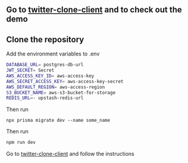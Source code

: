 ## Go to [twitter-clone-client](https://github.com/KGLikith/twitter-clone-client) and to check out the demo

## Clone the repository 

Add the environment variables to .env

```bash
DATABASE_URL= postgres-db-url
JWT_SECRET= Secret
AWS_ACCESS_KEY_ID= aws-access-key
AWS_SECRET_ACCESS_KEY= aws-access-key-secret
AWS_DEFAULT_REGION= aws-access-region
S3_BUCKET_NAME= aws-s3-bucket-for-storage
REDIS_URL=- upstash-redis-url
```

Then run 
```
npx prisma migrate dev --name some_name
```

Then run
```bash
npm run dev
```

Go to [twitter-clone-client](https://github.com/KGLikith/twitter-clone-client) and follow the instructions
